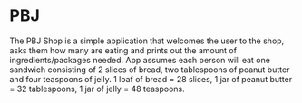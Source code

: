 # PBJ
The PBJ Shop is a simple application that welcomes the user to the shop, asks them how many are eating and prints out the amount of ingredients/packages needed.
App assumes each person will eat one sandwich consisting of 2 slices of bread, two tablespoons of peanut butter and four teaspoons of jelly.
1 loaf of bread = 28 slices, 1 jar of peanut butter = 32 tablespoons, 1 jar of jelly = 48 teaspoons.
